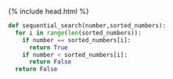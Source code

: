 {% include head.html %}

```python
def sequential_search(number,sorted_numbers):
  for i in range(len(sorted_numbers)):
    if number == sorted_numbers[i]:
      return True
    if number < sorted_numbers[i]:
      return False
  return False
```

